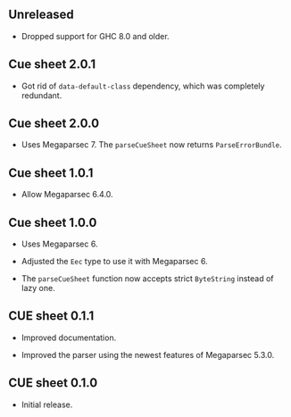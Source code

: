 ## Unreleased

* Dropped support for GHC 8.0 and older.

## Cue sheet 2.0.1

* Got rid of `data-default-class` dependency, which was completely
  redundant.

## Cue sheet 2.0.0

* Uses Megaparsec 7. The `parseCueSheet` now returns `ParseErrorBundle`.

## Cue sheet 1.0.1

* Allow Megaparsec 6.4.0.

## Cue sheet 1.0.0

* Uses Megaparsec 6.

* Adjusted the `Eec` type to use it with Megaparsec 6.

* The `parseCueSheet` function now accepts strict `ByteString` instead of
  lazy one.

## CUE sheet 0.1.1

* Improved documentation.

* Improved the parser using the newest features of Megaparsec 5.3.0.

## CUE sheet 0.1.0

* Initial release.
